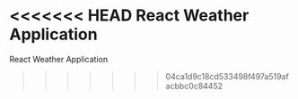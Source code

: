 <<<<<<< HEAD
React Weather Application
=======
React Weather Application
>>>>>>> 04ca1d9c18cd533498f497a519afacbbc0c84452
